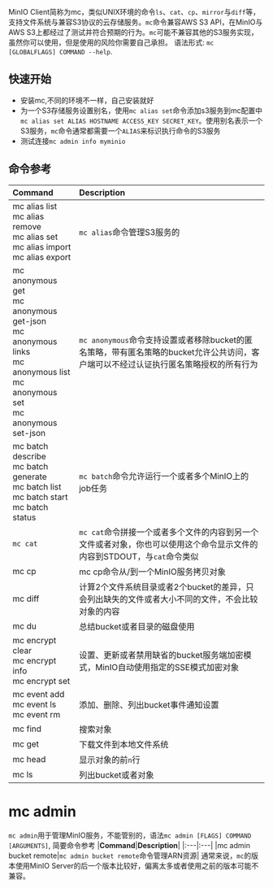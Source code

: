 MinIO Client简称为mc，类似UNIX环境的命令`ls`、`cat`、`cp`、`mirror`与`diff`等，支持文件系统与兼容S3协议的云存储服务。`mc`命令兼容AWS S3 API，在MinIO与AWS S3上都经过了测试并符合预期的行为。`mc`可能不兼容其他的S3服务实现，虽然你可以使用，但是使用的风险你需要自己承担。 语法形式: `mc [GLOBALFLAGS] COMMAND --help`.
## 快速开始
- 安装mc,不同的环境不一样，自己安装就好
- 为一个S3存储服务设置别名，使用`mc alias set`命令添加s3服务到mc配置中`mc alias set ALIAS HOSTNAME ACCESS_KEY SECRET_KEY`。使用别名表示一个S3服务，`mc`命令通常都需要一个`ALIAS`来标识执行命令的S3服务
- 测试连接`mc admin info myminio`

## 命令参考
|Command|Description|
|:---|:---|
|mc alias list</br>mc alias remove</br>mc alias set</br>mc alias import</br>mc alias export|`mc alias`命令管理S3服务的|
|mc anonymous get</br>mc anonymous get-json</br>mc anonymous links</br>mc anonymous list</br>mc anonymous set</br>mc anonymous set-json|`mc anonymous`命令支持设置或者移除bucket的匿名策略，带有匿名策略的bucket允许公共访问，客户端可以不经过认证执行匿名策略授权的所有行为|
|mc batch describe</br>mc batch generate</br>mc batch list</br>mc batch start</br>mc batch status|`mc batch`命令允许运行一个或者多个MinIO上的job任务|
|`mc cat`|`mc cat`命令拼接一个或者多个文件的内容到另一个文件或者对象，你也可以使用这个命令显示文件的内容到STDOUT，与`cat`命令类似|
|mc cp|mc cp命令从/到一个MinIO服务拷贝对象|
|mc diff|计算2个文件系统目录或者2个bucket的差异，只会列出缺失的文件或者大小不同的文件，不会比较对象的内容|
|mc du|总结bucket或者目录的磁盘使用|
|mc encrypt clear</br>mc encrypt info</br>mc encrypt set|设置、更新或者禁用缺省的bucket服务端加密模式，MinIO自动使用指定的SSE模式加密对象|
|mc event add</br>mc event ls</br>mc event rm|添加、删除、列出bucket事件通知设置|
|mc find|搜索对象|
|mc get|下载文件到本地文件系统|
|mc head|显示对象的前`n`行|
|mc ls|列出bucket或者对象|

# mc admin
`mc admin`用于管理MinIO服务，不能管别的，语法`mc admin [FLAGS] COMMAND [ARGUMENTS]`, 简要命令参考
|**Command**|**Description**|
|:---|:---|
|mc admin bucket remote|`mc admin bucket remote`命令管理ARN资源|
通常来说，`mc`的版本使用MinIO Server的后一个版本比较好，偏离太多或者使用之前的版本可能不兼容。